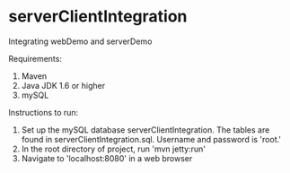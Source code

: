 serverClientIntegration
=======================

Integrating webDemo and serverDemo

Requirements:
1. Maven
2. Java JDK 1.6 or higher
3. mySQL

Instructions to run:
1. Set up the mySQL database serverClientIntegration. The tables are found in serverClientIntegration.sql. Username and password is 'root.' 
2. In the root directory of project, run 'mvn jetty:run'
3. Navigate to 'localhost:8080' in a web browser
